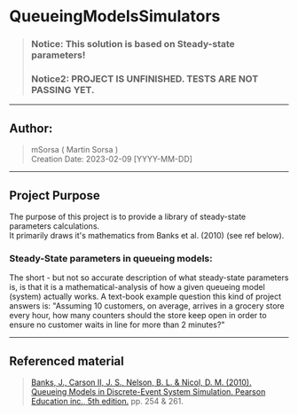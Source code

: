 # QueueingModelsSimulators
>### Notice: This solution is based on Steady-state parameters!
>### Notice2: PROJECT IS UNFINISHED. TESTS ARE NOT PASSING YET.
<hr>

## Author:
>mSorsa ( Martin Sorsa ) <br>
>Creation Date: 2023-02-09 [YYYY-MM-DD]
<hr>

## Project Purpose
The purpose of this project is to provide a library of steady-state parameters calculations. <br>
It primarily draws it's mathematics from Banks et al. (2010) (see ref below). 

### Steady-State parameters in queueing models:
The short - but not so accurate description of what steady-state parameters is, is that it is a mathematical-analysis of how a given queueing model (system) actually works. 
A text-book example question this kind of project answers is: "Assuming 10 customers, on average, arrives in a grocery store every hour, how many counters should the store keep open in order to ensure no customer waits in line for more than 2 minutes?"

<hr>

## Referenced material

>[Banks, J., Carson II, J. S., Nelson, B. L. & Nicol, D. M. (2010). Queueing Models in Discrete-Event System Simulation. Pearson Education inc., 5th edition.](https://github.com/mSorsa/QueueingModelsSimulators/blob/master/M1%20%5BLecture%5D%20Queueing%20Models%20-%20Reading.pdf) pp. 254 & 261.
